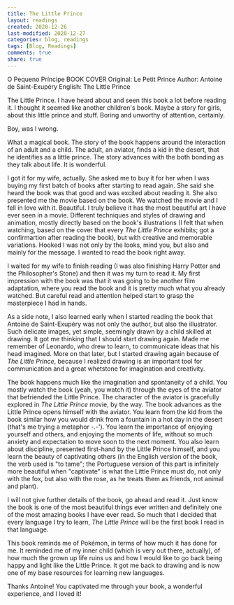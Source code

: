 ```yaml
---
title: The Little Prince
layout: readings
created: 2020-12-26
last-modified: 2020-12-27
categories: blog, readings
tags: [Blog, Readings]
comments: true
share: true
---
```


O Pequeno Príncipe
BOOK COVER
Original: Le Petit Prince
Author: Antoine de Saint-Exupéry
English: The Little Prince

The Little Prince. I have heard about and seen this book a lot before reading it. I thought it seemed like another children's book. Maybe a story for girls, about this little prince and stuff. Boring and unworthy of attention, certainly.

Boy, was I wrong.

What a magical book.
The story of the book happens around the interaction of an adult and a child. The adult, an aviator, finds a kid in the desert, that he identifies as a little prince. The story advances with the both bonding as they talk about life. It is wonderful.

I got it for my wife, actually. She asked me to buy it for her when I was buying my first batch of books after starting to read again. She said she heard the book was that good and was excited about reading it. She also presented me the movie based on the book.
We watched the movie and I fell in love with it. Beautiful. I truly believe it has the most beautiful art I have ever seen in a movie. Different techniques and styles of drawing and animation, mostly directly based on the book's illustrations (I felt that when watching, based on the cover that every *The Little Prince* exhibits; got a confirmartion after reading the book), but with creative and memorable variations. Hooked I was not only by the looks, mind you, but also and mainly for the message. I wanted to read the book right away.

I waited for my wife to finish reading (I was also finishing Harry Potter and the Philosopher's Stone) and then it was my turn to read it.
My first impression with the book was that it was going to be another film adaptation, where you read the book and it is pretty much what you already watched. But careful read and attention helped start to grasp the masterpiece I had in hands.

As a side note, I also learned early when I started reading the book that Antoine de Saint-Exupéry was not only the author, but also the illustrator. Such delicate images, yet simple, seemingly drawn by a child skilled at drawing. It got me thinking that I should start drawing again. Made me remember of Leonardo, who drew to learn, to communicate ideas that his head imagined. More on that later, but I started drawing again because of *The Little Prince*, because I realized drawing is an important tool for communication and a great whetstone for imagination and creativity.

The book happens much like the imagination and spontaneity of a child. You mostly watch the book (yeah, you watch it) through the eyes of the aviator that befriended the Little Prince. The character of the aviator is gracefully explored in *The Little Prince* movie, by the way. The book advances as the Little Prince opens himself with the aviator. You learn from the kid from the book similar how you would drink from a fountain in a hot day in the desert (that's me trying a metaphor -.-'). You learn the importance of enjoying yourself and others, and enjoying the moments of life, without so much anxiety and expectation to move soon to the next moment. You also learn about discipline, presented first-hand by the Little Prince himself, and you learn the beauty of captivating others (in the English version of the book, the verb used is "to tame"; the Portuguese version of this part is infinitely more beautiful when "captivate" is what the Little Prince must do, not only with the fox, but also with the rose, as he treats them as friends, not animal and plant).

I will not give further details of the book, go ahead and read it. Just know the book is one of the most beautiful things ever written and definitely one of the most amazing books I have ever read. So much that I decided that every language I try to learn, *The Little Prince* will be the first book I read in that language.

This book reminds me of Pokémon, in terms of how much it has done for me. It reminded me of my inner child (which is very out there, actually), of how much the grown up life ruins us and how I would like to go back being happy and light like the Little Prince. It got me back to drawing and is now one of my base resources for learning new languages.

Thanks Antoine! You captivated me through your book, a wonderful experience, and I loved it!
